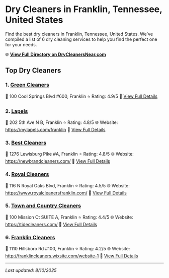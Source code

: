 # Dry Cleaners in Franklin, Tennessee, United States

Find the best dry cleaners in Franklin, Tennessee, United States. We've compiled a list of 6 dry cleaning services to help you find the perfect one for your needs.

🌐 **[View Full Directory on DryCleanersNear.com](https://drycleanersnear.com/city/US/Tennessee/Franklin)**

## Top Dry Cleaners

### 1. [Green Cleaners](https://drycleanersnear.com/dryCleaner/6861efad6d1fa2e11f513b34/green-cleaners)
📍 100 Cool Springs Blvd #600, Franklin
⭐ Rating: 4.9/5
🔗 [View Full Details](https://drycleanersnear.com/dryCleaner/6861efad6d1fa2e11f513b34/green-cleaners)

### 2. [Lapels](https://drycleanersnear.com/dryCleaner/6861efac6d1fa2e11f5137df/lapels)
📍 202 5th Ave N B, Franklin
⭐ Rating: 4.8/5
🌐 Website: https://mylapels.com/franklin
🔗 [View Full Details](https://drycleanersnear.com/dryCleaner/6861efac6d1fa2e11f5137df/lapels)

### 3. [Best Cleaners](https://drycleanersnear.com/dryCleaner/6861efad6d1fa2e11f513b79/best-cleaners)
📍 1276 Lewisburg Pike #A, Franklin
⭐ Rating: 4.8/5
🌐 Website: https://newbrandcleaners.com/
🔗 [View Full Details](https://drycleanersnear.com/dryCleaner/6861efad6d1fa2e11f513b79/best-cleaners)

### 4. [Royal Cleaners](https://drycleanersnear.com/dryCleaner/6861efad6d1fa2e11f5139f3/royal-cleaners)
📍 116 N Royal Oaks Blvd, Franklin
⭐ Rating: 4.5/5
🌐 Website: https://www.royalcleanersfranklin.com/
🔗 [View Full Details](https://drycleanersnear.com/dryCleaner/6861efad6d1fa2e11f5139f3/royal-cleaners)

### 5. [Town and Country Cleaners](https://drycleanersnear.com/dryCleaner/6861efad6d1fa2e11f513895/town-and-country-cleaners)
📍 100 Mission Ct SUITE A, Franklin
⭐ Rating: 4.4/5
🌐 Website: https://tidecleaners.com/
🔗 [View Full Details](https://drycleanersnear.com/dryCleaner/6861efad6d1fa2e11f513895/town-and-country-cleaners)

### 6. [Franklin Cleaners](https://drycleanersnear.com/dryCleaner/6861efad6d1fa2e11f513cfe/franklin-cleaners)
📍 1110 Hillsboro Rd #100, Franklin
⭐ Rating: 4.2/5
🌐 Website: http://franklincleaners.wixsite.com/website-1
🔗 [View Full Details](https://drycleanersnear.com/dryCleaner/6861efad6d1fa2e11f513cfe/franklin-cleaners)


---

*Last updated: 8/10/2025*

